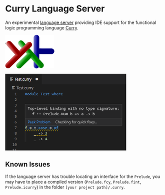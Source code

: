 # Curry Language Server
An experimental [language server](https://microsoft.github.io/language-server-protocol/) providing IDE support for the functional logic programming language [Curry](https://en.wikipedia.org/wiki/Curry_(programming_language)).

![Icon](images/icon.png)

![Screenshot](images/screenshot.png)

## Known Issues
If the language server has trouble locating an interface for the `Prelude`, you may have to place a compiled version (`Prelude.fcy`, `Prelude.fint`, `Prelude.icurry`) in the folder `[your project path]/.curry`.
